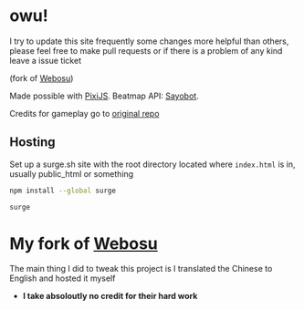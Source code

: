 # owu!
I try to update this site frequently some changes more helpful than others, please feel free to make pull requests or if there is a problem of any kind leave a issue ticket

(fork of [Webosu](https://github.com/111116/webosu))

Made possible with [PixiJS](https://www.pixijs.com). Beatmap API: [Sayobot](https://osu.sayobot.cn).

Credits for gameplay go to [original repo](https://github.com/111116/webosu)
## Hosting

Set up a surge.sh site with the root directory located where `index.html` is in, usually public_html or something

```bash
npm install --global surge
```
```bash
surge
```

# My fork of [Webosu](https://github.com/111116/webosu)
The main thing I did to tweak this project is I translated the Chinese to English and hosted it myself
+ **I take absoloutly no credit for their hard work**

